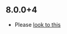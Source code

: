 ## 8.0.0+4

- Please [look to this]((https://dooboolab.github.io/flutter_sound/doc/book/CHANGELOG.html))
